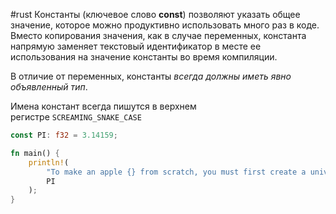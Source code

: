 #rust 
Константы (ключевое слово **const**) позволяют указать общее значение, которое можно продуктивно использовать много раз в коде. Вместо копирования значения, как в случае переменных, константа напрямую заменяет текстовый идентификатор в месте ее использования на значение константы во время компиляции.

В отличие от переменных, константы _всегда должны иметь явно объявленный тип_.

Имена констант всегда пишутся в верхнем регистре `SCREAMING_SNAKE_CASE`

```rust
const PI: f32 = 3.14159;

fn main() {
    println!(
        "To make an apple {} from scratch, you must first create a universe.",
        PI
    );
}

```